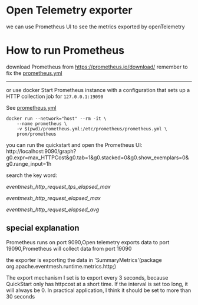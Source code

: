 # Open Telemetry exporter

we can use Prometheus UI to see the metrics exported by openTelemetry

# How to run Prometheus

download Prometheus from https://prometheus.io/download/
remember to fix the [prometheus.yml](prometheus.yml)

---
or use docker
Start Prometheus instance with a configuration that sets up a HTTP collection job for  ```127.0.0.1:19090```

See [prometheus.yml](prometheus.yml)

```shell script
docker run --network="host" --rm -it \
    --name prometheus \
    -v $(pwd)/prometheus.yml:/etc/prometheus/prometheus.yml \
    prom/prometheus 

```

you can run the quickstart and open the Prometheus UI:
http://localhost:9090/graph?g0.expr=max_HTTPCost&g0.tab=1&g0.stacked=0&g0.show_exemplars=0&g0.range_input=1h


search the key word:

*eventmesh_http_request_tps_elapsed_max*

*eventmesh_http_request_elapsed_max*

*eventmesh_http_request_elapsed_avg*

## special explanation
Prometheus runs on port 9090,Open telemetry exports data to port 19090,Prometheus will collect data from port 19090

the exporter is exporting the data in 'SummaryMetrics'(package org.apache.eventmesh.runtime.metrics.http;)

The export mechanism I set is to export every 3 seconds, because QuickStart only has httpcost at a short time. If the interval is set too long, it will always be 0. In practical application, I think it should be set to more than 30 seconds
